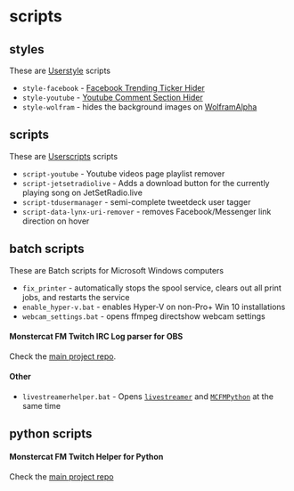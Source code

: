 scripts
=======

## styles
These are [Userstyle](http://userstyles.org) scripts

- `style-facebook` - [Facebook Trending Ticker Hider](http://userstyles.org/styles/97489/facebook-trending-ticker-hider)
- `style-youtube` - [Youtube Comment Section Hider](http://userstyles.org/styles/94871/youtube-comment-section-hider)
- `style-wolfram` - hides the background images on [WolframAlpha](http://wolframalpha.com)

## scripts
These are [Userscripts](http://www.greasespot.net/) scripts
- `script-youtube` - Youtube videos page playlist remover
- `script-jetsetradiolive` - Adds a download button for the currently playing song on JetSetRadio.live
- `script-tdusermanager` - semi-complete tweetdeck user tagger
- `script-data-lynx-uri-remover` - removes Facebook/Messenger link direction on hover

## batch scripts
These are Batch scripts for Microsoft Windows computers

- `fix_printer` - automatically stops the spool service, clears out all print jobs, and restarts the service
- `enable_hyper-v.bat` - enables Hyper-V on non-Pro+ Win 10 installations
- `webcam_settings.bat` - opens ffmpeg directshow webcam settings

#### Monstercat FM Twitch IRC Log parser for OBS
Check the [main project repo](https://github.com/thinkaliker/MCFMIRCParser).

#### Other

- `livestreamerhelper.bat` - Opens [`livestreamer`](http://docs.livestreamer.io/) and [`MCFMPython`](https://github.com/thinkaliker/MCFMPython) at the same time

## python scripts

#### Monstercat FM Twitch Helper for Python
Check the [main project repo](https://github.com/thinkaliker/MCFMPython)
